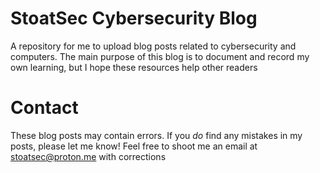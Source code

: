 
# StoatSec Cybersecurity Blog

A repository for me to upload blog posts related to cybersecurity and computers. The main purpose of this blog is to document and record my own learning, but I hope these resources help other readers

# Contact

These blog posts may contain errors. If you *do* find any mistakes in my posts, please let me know! Feel free to shoot me an email at stoatsec@proton.me with corrections
